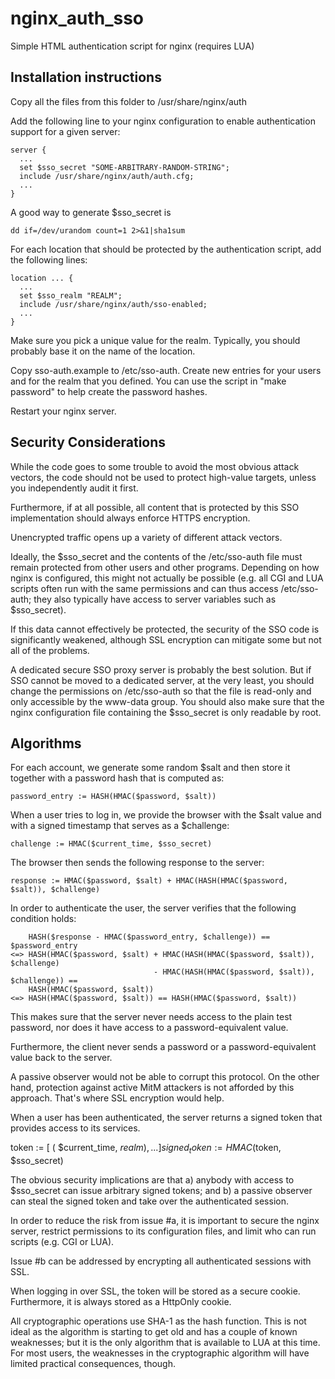 nginx_auth_sso
==============

Simple HTML authentication script for nginx (requires LUA)


Installation instructions
-------------------------

Copy all the files from this folder to /usr/share/nginx/auth

Add the following line to your nginx configuration to enable
authentication support for a given server:

    server {
      ...
      set $sso_secret "SOME-ARBITRARY-RANDOM-STRING";
      include /usr/share/nginx/auth/auth.cfg;
      ...
    }

A good way to generate $sso_secret is

    dd if=/dev/urandom count=1 2>&1|sha1sum

For each location that should be protected by the authentication script,
add the following lines:

    location ... {
      ...
      set $sso_realm "REALM";
      include /usr/share/nginx/auth/sso-enabled;
      ...
    }

Make sure you pick a unique value for the realm. Typically, you should
probably base it on the name of the location.

Copy sso-auth.example to /etc/sso-auth. Create new entries for your
users and for the realm that you defined. You can use the script in
"make password" to help create the password hashes.

Restart your nginx server.


Security Considerations
-----------------------

While the code goes to some trouble to avoid the most obvious attack
vectors, the code should not be used to protect high-value targets,
unless you independently audit it first.

Furthermore, if at all possible, all content that is protected by this
SSO implementation should always enforce HTTPS encryption.

Unencrypted traffic opens up a variety of different attack vectors.

Ideally, the $sso_secret and the contents of the /etc/sso-auth file must
remain protected from other users and other programs.  Depending on how
nginx is configured, this might not actually be possible (e.g. all CGI and
LUA scripts often run with the same permissions and can thus access
/etc/sso-auth; they also typically have access to server variables such
as $sso_secret).

If this data cannot effectively be protected, the security of the SSO
code is significantly weakened, although SSL encryption can mitigate
some but not all of the problems.

A dedicated secure SSO proxy server is probably the best solution. But
if SSO cannot be moved to a dedicated server, at the very least, you
should change the permissions on /etc/sso-auth so that the file is
read-only and only accessible by the www-data group. You should also
make sure that the nginx configuration file containing the $sso_secret
is only readable by root.


Algorithms
----------

For each account, we generate some random $salt and then store it
together with a password hash that is computed as:

    password_entry := HASH(HMAC($password, $salt))

When a user tries to log in, we provide the browser with the $salt value
and with a signed timestamp that serves as a $challenge:

    challenge := HMAC($current_time, $sso_secret)

The browser then sends the following response to the server:

    response := HMAC($password, $salt) + HMAC(HASH(HMAC($password, $salt)), $challenge)

In order to authenticate the user, the server verifies that the
following condition holds:

        HASH($response - HMAC($password_entry, $challenge)) == $password_entry
    <=> HASH(HMAC($password, $salt) + HMAC(HASH(HMAC($password, $salt)), $challenge)
                                    - HMAC(HASH(HMAC($password, $salt)), $challenge)) ==
        HASH(HMAC($password, $salt))
    <=> HASH(HMAC($password, $salt)) == HASH(HMAC($password, $salt))

This makes sure that the server never needs access to the plain test
password, nor does it have access to a password-equivalent value.

Furthermore, the client never sends a password or a password-equivalent
value back to the server.

A passive observer would not be able to corrupt this protocol. On the
other hand, protection against active MitM attackers is not afforded by
this approach. That's where SSL encryption would help.

When a user has been authenticated, the server returns a signed token
that provides access to its services.

   token := [ ( $current_time, $realm ), ... ]
   signed_token := HMAC($token, $sso_secret)

The obvious security implications are that a) anybody with access to
$sso_secret can issue arbitrary signed tokens; and b) a passive observer
can steal the signed token and take over the authenticated session.

In order to reduce the risk from issue #a, it is important to secure the
nginx server, restrict permissions to its configuration files, and limit
who can run scripts (e.g. CGI or LUA).

Issue #b can be addressed by encrypting all authenticated sessions with
SSL.

When logging in over SSL, the token will be stored as a secure cookie.
Furthermore, it is always stored as a HttpOnly cookie.

All cryptographic operations use SHA-1 as the hash function. This is not
ideal as the algorithm is starting to get old and has a couple of known
weaknesses; but it is the only algorithm that is available to LUA at
this time. For most users, the weaknesses in the cryptographic algorithm
will have limited practical consequences, though.
